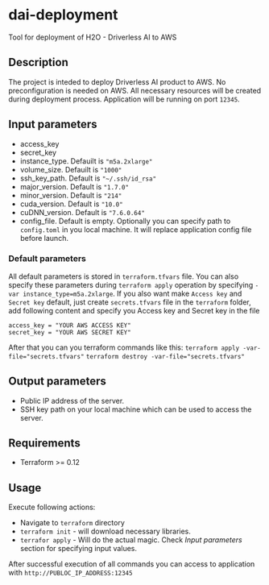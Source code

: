 # dai-deployment
Tool for deployment of H2O - Driverless AI to AWS

## Description
The project is inteded to deploy Driverless AI product to AWS. No preconfiguration is needed on AWS. All necessary resources will be created during deployment process. Application will be running on port `12345`.

## Input parameters
* access_key
* secret_key
* instance_type. Defauilt is `"m5a.2xlarge"`
* volume_size. Defauilt is `"1000"`
* ssh_key_path. Default is `"~/.ssh/id_rsa"`
* major_version. Default is `"1.7.0"`
* minor_version. Default is `"214"`
* cuda_version. Default is `"10.0"`
* cuDNN_version. Default is `"7.6.0.64"`
* config_file. Default is empty. Optionally you can specify path to `config.toml` in you local machine. It will replace application config file before launch. 

### Default parameters
All default parameters is stored in `terraform.tfvars` file. You can also specify these parameters during `terraform apply` operation by specifying `-var instance_type=m5a.2xlarge`. If you also want make `Access key` and `Secret key` default, just create `secrets.tfvars` file in the `terraform` folder, add following content and specify you Access key and Secret key in the file

```
access_key = "YOUR AWS ACCESS KEY"
secret_key = "YOUR AWS SECRET KEY"
```
After that you can you terraform commands like this: 
`terraform apply -var-file="secrets.tfvars"`
`terraform destroy -var-file="secrets.tfvars"`


## Output parameters
* Public IP address of the server.
* SSH key path on your local machine which can be used to access the server.

## Requirements
* Terraform >= 0.12

## Usage
Execute following actions:
* Navigate to `terraform` directory 
* `terraform init` - will download necessary libraries.
* `terrafor apply` - Will do the actual magic. Check _Input parameters_ section for specifying input values.

After successful execution of all commands you can access to application with `http://PUBLOC_IP_ADDRESS:12345`